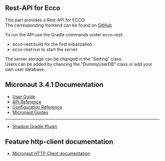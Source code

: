 ## Rest-API for Ecco

This part provides a Rest-API for ECCO  
The corresponding frontend can be found on [GitHub](https://github.com/MatthiasPreuner/ecco-client.git)

To run the API use the Gradle commands under ecco-rest:
- ecco-rest:build for the first initialization 
- ecco-rest:run to start the server

The server storage can be changed in the "Setting" class.  
Users can be added by chancing the "DummyUserDB" class or add your own user database.


## Micronaut 3.4.1 Documentation

- [User Guide](https://docs.micronaut.io/3.4.1/guide/index.html)
- [API Reference](https://docs.micronaut.io/3.4.1/api/index.html)
- [Configuration Reference](https://docs.micronaut.io/3.4.1/guide/configurationreference.html)
- [Micronaut Guides](https://guides.micronaut.io/index.html)
---

- [Shadow Gradle Plugin](https://plugins.gradle.org/plugin/com.github.johnrengelman.shadow)
## Feature http-client documentation

- [Micronaut HTTP Client documentation](https://docs.micronaut.io/latest/guide/index.html#httpClient)


